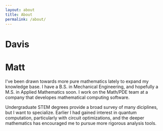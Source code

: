 ```yaml
---
layout: about
title: About
permalink: /about/
---
```


# Davis

# Matt

I've been drawn towards more pure mathematics lately to expand my knowledge base. I have a B.S. in Mechanical Engineering, and hopefully a M.S. in Applied Mathematics soon. I work on the Math/PDE team at a company that developes mathematical computing software.

Undergraduate STEM degrees provide a broad survey of many diciplines, but I want to specialize. Earlier I had gained interest in quantum computation, particularly with circuit optimizations, and the deeper mathematics has encouraged me to pursue more rigorous analysis tools. 




